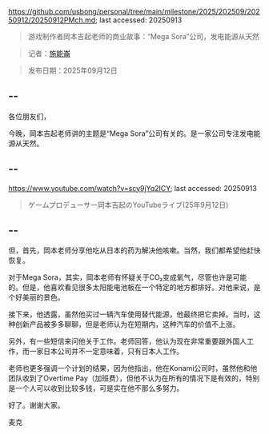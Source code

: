 https://github.com/usbong/personal/tree/main/milestone/2025/202509/20250912/20250912PMch.md; last accessed: 20250913

> 游戏制作者岡本吉起老师的商业故事：“Mega Sora”公司，发电能源从天然
  
> 记者：[施能崙](https://www.linkedin.com/in/michaelsyson/)

> 发布日期：2025年09月12日

## --

各位朋友们，

今晚，岡本吉起老师讲的主题是“Mega Sora”公司有关的。是一家公司专注发电能源从天然。

## --

https://www.youtube.com/watch?v=scy9jYq2ICY; last accessed: 20250913

> ゲームプロデューサー岡本吉起のYouTubeライブ(25年9月12日)

## --

但，首先，岡本老师分享他吃从日本的药为解决他咳嗽。当然，我们都希望他赶快恢复。

对于Mega Sora，其实，岡本老师有怀疑关于CO₂变成氧气，尽管也许是可能的。但是，他喜欢看见很多太阳能电池板在一个特定的地方都排好。对他来说，是个好美丽的景色。

接下来，他透露，虽然他买过一辆汽车使用替代能源，他最终把它卖掉。当时，这种创新产品被多多聊聊，但是老师认为在短期内，这种汽车的价值不上涨。

另外，有一些短信来问他关于工作。老师回答，他认为现在非常重要跟外国人工作，而一家日本公司并不一定意味着，只有日本人工作。

老师也更多强调一个计划的结果，因为他指出，他在Konami公司时，虽然他和他团队收到了Overtime Pay（加班费），但他不认为在所有的情况下是有效的，特别是一个人可以收到比较多钱，可是实在他不那么多努力。

好了。谢谢大家。

麦克